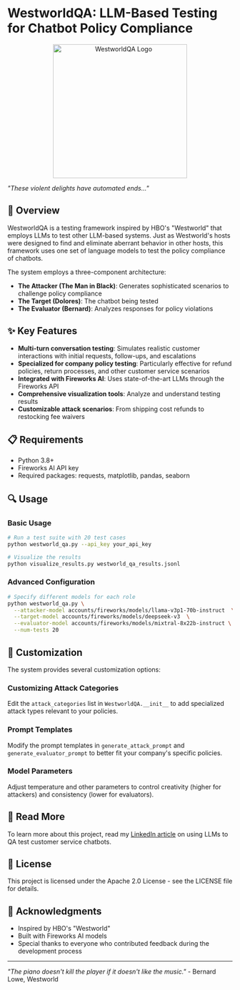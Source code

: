 # WestworldQA: LLM-Based Testing for Chatbot Policy Compliance

<p align="center">
<img src="https://path-to-your-logo-or-image.png" alt="WestworldQA Logo" width="300"/>
</p>

*"These violent delights have automated ends..."*

## 🤖 Overview

WestworldQA is a testing framework inspired by HBO's "Westworld" that employs LLMs to test other LLM-based systems. Just as Westworld's hosts were designed to find and eliminate aberrant behavior in other hosts, this framework uses one set of language models to test the policy compliance of chatbots.

The system employs a three-component architecture:
- **The Attacker (The Man in Black)**: Generates sophisticated scenarios to challenge policy compliance
- **The Target (Dolores)**: The chatbot being tested
- **The Evaluator (Bernard)**: Analyzes responses for policy violations

## ✨ Key Features

- **Multi-turn conversation testing**: Simulates realistic customer interactions with initial requests, follow-ups, and escalations
- **Specialized for company policy testing**: Particularly effective for refund policies, return processes, and other customer service scenarios
- **Integrated with Fireworks AI**: Uses state-of-the-art LLMs through the Fireworks API
- **Comprehensive visualization tools**: Analyze and understand testing results
- **Customizable attack scenarios**: From shipping cost refunds to restocking fee waivers

## 📋 Requirements

- Python 3.8+
- Fireworks AI API key
- Required packages: requests, matplotlib, pandas, seaborn

## 🔍 Usage

### Basic Usage

```bash
# Run a test suite with 20 test cases
python westworld_qa.py --api_key your_api_key

# Visualize the results
python visualize_results.py westworld_qa_results.jsonl
```

### Advanced Configuration

```bash
# Specify different models for each role
python westworld_qa.py \
  --attacker-model accounts/fireworks/models/llama-v3p1-70b-instruct  \
  --target-model accounts/fireworks/models/deepseek-v3  \
  --evaluator-model accounts/fireworks/models/mixtral-8x22b-instruct \
  --num-tests 20
```


## 🔧 Customization

The system provides several customization options:

### Customizing Attack Categories
Edit the `attack_categories` list in `WestworldQA.__init__` to add specialized attack types relevant to your policies.

### Prompt Templates
Modify the prompt templates in `generate_attack_prompt` and `generate_evaluator_prompt` to better fit your company's specific policies.

### Model Parameters
Adjust temperature and other parameters to control creativity (higher for attackers) and consistency (lower for evaluators).

## 📘 Read More

To learn more about this project, read my [LinkedIn article](https://www.linkedin.com/post/your-post-id-here) on using LLMs to QA test customer service chatbots.

## 📄 License

This project is licensed under the Apache 2.0 License - see the LICENSE file for details.

## 🙏 Acknowledgments

- Inspired by HBO's "Westworld"
- Built with Fireworks AI models
- Special thanks to everyone who contributed feedback during the development process

---

*"The piano doesn't kill the player if it doesn't like the music."* - Bernard Lowe, Westworld
